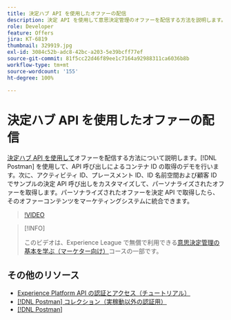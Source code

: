```yaml
---
title: 決定ハブ API を使用したオファーの配信
description: 決定 API を使用して意思決定管理のオファーを配信する方法を説明します。
role: Developer
feature: Offers
jira: KT-6819
thumbnail: 329919.jpg
exl-id: 3084c52b-adc8-42bc-a203-5e39bcff77ef
source-git-commit: 81f5cc22d46f89ee1c7164a92988311ca6036b8b
workflow-type: tm+mt
source-wordcount: '155'
ht-degree: 100%

---
```



# 決定ハブ API を使用したオファーの配信

[決定ハブ API を使用して](https://experienceleague.adobe.com/docs/journey-optimizer/using/offer-decisioniong/api-reference/offer-delivery/deliver-offers.html?lang=ja)オファーを配信する方法について説明します。[!DNL Postman] を使用して、API 呼び出しによるコンテナ ID の取得のデモを行います。次に、アクティビティ ID、プレースメント ID、ID 名前空間および顧客 ID でサンプルの決定 API 呼び出しをカスタマイズして、パーソナライズされたオファーを取得します。パーソナライズされたオファーを決定 API で取得したら、そのオファーコンテンツをマーケティングシステムに統合できます。

>[!VIDEO](https://video.tv.adobe.com/v/329919?quality=12&learn=on)

>[!INFO]
>
> このビデオは、Experience League で無償で利用できる[意思決定管理の基本を学ぶ（マーケター向け）](https://experienceleague.adobe.com/?recommended=ExperiencePlatform-U-1-2020.1.offerdecisioning)コースの一部です。

## その他のリソース

* [Experience Platform API の認証とアクセス（チュートリアル）](https://experienceleague.adobe.com/docs/platform-learn/tutorials/platform-api-authentication.html?lang=ja)
* [[!DNL Postman]  コレクション（実稼動以外の認証用）](https://github.com/adobe/experience-platform-postman-samples/tree/master/apis/ims)
* [[!DNL Postman]](https://www.postman.com/)
